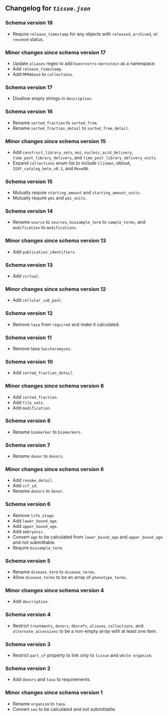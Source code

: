 ## Changelog for *`tissue.json`*

### Schema version 18

* Require `release_timestamp` for any objects with `released`, `archived`, or `revoked` status.

### Minor changes since schema version 17

* Update `aliases` regex to add `buenrostro-bernstein` as a namespace.
* Add `release_timestamp`.
* Add `MPRAbase` to `collections`.

### Schema version 17

* Disallow empty strings in `description`.

### Schema version 16

* Rename `sorted_fraction` to `sorted_from`.
* Rename `sorted_fraction_detail` to `sorted_from_detail`.

### Minor changes since schema version 15

* Add `construct_library_sets`, `moi`, `nucleic_acid_delivery`, `time_post_library_delivery`, and `time_post_library_delivery_units`.
* Expand `collections` enum list to include `ClinGen`, `GREGoR`, `IGVF_catalog_beta_v0.1`, and `MaveDB`.

### Schema version 15

* Mutually require `starting_amount` and `starting_amount_units`.
* Mutually require `pmi` and `pmi_units`.

### Schema version 14

* Rename `source` to `sources`, `biosample_term` to `sample_terms`, and `modification` to `modifications`.

### Minor changes since schema version 13

* Add `publication_identifiers`.

### Schema version 13

* Add `virtual`.

### Minor changes since schema version 12

* Add `cellular_sub_pool`.

### Schema version 12

* Remove `taxa` from `required` and make it calculated.

### Schema version 11

* Remove taxa `Saccharomyces`.

### Schema version 10

* Add `sorted_fraction_detail`.

### Minor changes since schema version 8

* Add `sorted_fraction`.
* Add `file_sets`.
* Add `modification`.

### Schema version 8

* Rename `biomarker` to `biomarkers`.

### Schema version 7

* Rename `donor` to `donors`.

### Minor changes since schema version 6
* Add `revoke_detail`.
* Add `ccf_id`.
* Rename `donors` to `donor`.

### Schema version 6

* Remove `life_stage`.
* Add `lower_bound_age`.
* Add `upper_bound_age`.
* Add `embryonic`.
* Convert `age` to be calculated from `lower_bound_age` and `upper_bound_age` and not submittable.
* Require `biosample_term`.

### Schema version 5

* Rename `disease_term` to `disease_terms`.
* Allow `disease_terms` to be an array of `phenotype_terms`.

### Minor changes since schema version 4

* Add `description`.

### Schema version 4

* Restrict `treatments`, `donors`, `dbxrefs`, `aliases`, `collections`, and `alternate_accessions` to be a non-empty array with at least one item.

### Schema version 3

* Restrict `part_of` property to link only to `tissue` and `whole organism`.

### Schema version 2

* Add `donors` and `taxa` to requirements.

### Minor changes since schema version 1

* Rename `organism` to `taxa`.
* Convert `sex` to be calculated and not submittable.
